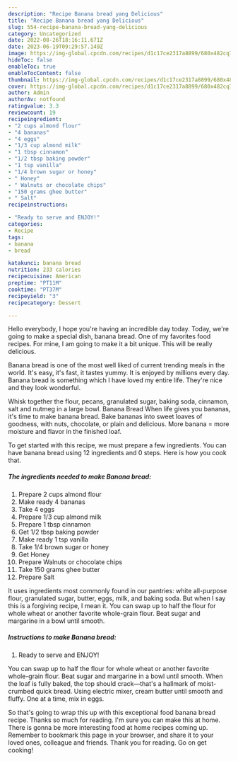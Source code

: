 ```yaml
---
description: "Recipe Banana bread yang Delicious"
title: "Recipe Banana bread yang Delicious"
slug: 554-recipe-banana-bread-yang-delicious
category: Uncategorized
date: 2022-08-26T18:16:11.671Z
date: 2023-06-19T09:29:57.149Z
image: https://img-global.cpcdn.com/recipes/d1c17ce2317a8899/680x482cq70/banana-bread-recipe-main-photo.jpg
hideToc: false
enableToc: true
enableTocContent: false
thumbnail: https://img-global.cpcdn.com/recipes/d1c17ce2317a8899/680x482cq70/banana-bread-recipe-main-photo.jpg
cover: https://img-global.cpcdn.com/recipes/d1c17ce2317a8899/680x482cq70/banana-bread-recipe-main-photo.jpg
author: Admin
authorAv: notfound
ratingvalue: 3.3
reviewcount: 19
recipeingredient:
- "2 cups almond flour"
- "4 bananas"
- "4 eggs"
- "1/3 cup almond milk"
- "1 tbsp cinnamon"
- "1/2 tbsp baking powder"
- "1 tsp vanilla"
- "1/4 brown sugar or honey"
- " Honey"
- " Walnuts or chocolate chips"
- "150 grams ghee butter"
- " Salt"
recipeinstructions:

- "Ready to serve and ENJOY!"
categories:
- Recipe
tags:
- banana
- bread

katakunci: banana bread 
nutrition: 233 calories
recipecuisine: American
preptime: "PT11M"
cooktime: "PT37M"
recipeyield: "3"
recipecategory: Dessert

---
```



Hello everybody, I hope you're having an incredible day today. Today, we're going to make a special dish, banana bread. One of my favorites food recipes. For mine, I am going to make it a bit unique. This will be really delicious.

Banana bread is one of the most well liked of current trending meals in the world. It's easy, it's fast, it tastes yummy. It is enjoyed by millions every day. Banana bread is something which I have loved my entire life. They're nice and they look wonderful.

Whisk together the flour, pecans, granulated sugar, baking soda, cinnamon, salt and nutmeg in a large bowl. Banana Bread When life gives you bananas, it&#39;s time to make banana bread. Bake bananas into sweet loaves of goodness, with nuts, chocolate, or plain and delicious. More banana = more moisture and flavor in the finished loaf.


To get started with this recipe, we must prepare a few ingredients. You can have banana bread using 12 ingredients and 0 steps. Here is how you cook that.

<!--inarticleads1-->

##### The ingredients needed to make Banana bread:

1. Prepare 2 cups almond flour
1. Make ready 4 bananas
1. Take 4 eggs
1. Prepare 1/3 cup almond milk
1. Prepare 1 tbsp cinnamon
1. Get 1/2 tbsp baking powder
1. Make ready 1 tsp vanilla
1. Take 1/4 brown sugar or honey
1. Get  Honey
1. Prepare  Walnuts or chocolate chips
1. Take 150 grams ghee butter
1. Prepare  Salt


It uses ingredients most commonly found in our pantries: white all-purpose flour, granulated sugar, butter, eggs, milk, and baking soda. But when I say this is a forgiving recipe, I mean it. You can swap up to half the flour for whole wheat or another favorite whole-grain flour. Beat sugar and margarine in a bowl until smooth. 

<!--inarticleads2-->

##### Instructions to make Banana bread:


1. Ready to serve and ENJOY!

You can swap up to half the flour for whole wheat or another favorite whole-grain flour. Beat sugar and margarine in a bowl until smooth. When the loaf is fully baked, the top should crack—that&#39;s a hallmark of moist-crumbed quick bread. Using electric mixer, cream butter until smooth and fluffy. One at a time, mix in eggs. 

So that's going to wrap this up with this exceptional food banana bread recipe. Thanks so much for reading. I'm sure you can make this at home. There is gonna be more interesting food at home recipes coming up. Remember to bookmark this page in your browser, and share it to your loved ones, colleague and friends. Thank you for reading. Go on get cooking!

